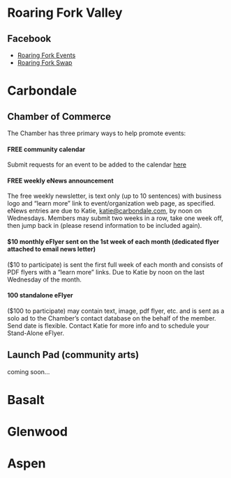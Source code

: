 
# Roaring Fork Valley
## Facebook
* [Roaring Fork Events](https://www.facebook.com/groups/RFVEvents/)
* [Roaring Fork Swap](https://www.facebook.com/groups/1765444757019581/)

####

# Carbondale

## Chamber of Commerce
The Chamber has three primary ways to help promote events:
#### FREE community calendar
Submit requests for an event to be added to the calendar [here](http://carbondalechamber.chambermaster.com/events/public-submission)
#### FREE weekly eNews announcement
The free weekly newsletter, is text only (up to 10 sentences) with business logo and “learn more” link to event/organization web page, as specified. eNews entries are due to Katie, katie@carbondale.com, by noon on Wednesdays. Members may submit two weeks in a row, take one week off, then jump back in (please resend information to be included again).

#### $10 monthly eFlyer sent on the 1st week of each month (dedicated flyer attached to email news letter)
($10 to participate) is sent the first full week of each month and consists of PDF flyers with a “learn more” links. Due to Katie by noon on the last Wednesday of the month.

#### 100 standalone eFlyer
($100 to participate) may contain text, image, pdf flyer, etc. and is sent as a solo ad to the Chamber’s contact database on the behalf of the member. Send date is flexible. Contact Katie for more info and to schedule your Stand-Alone eFlyer.

## Launch Pad (community arts)
coming soon...

# Basalt

# Glenwood

# Aspen
